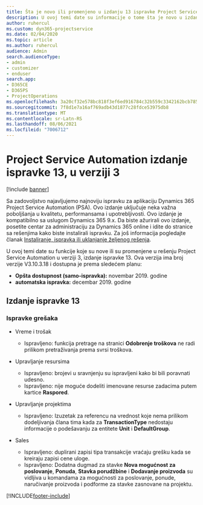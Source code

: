 ```yaml
---
title: Šta je novo ili promenjeno u izdanju 13 ispravke Project Service Automation verzije 3
description: U ovoj temi date su informacije o tome šta je novo u izdanju ispravke 13 za Project Service Automation u verziji 3.
author: ruhercul
ms.custom: dyn365-projectservice
ms.date: 02/04/2020
ms.topic: article
ms.author: ruhercul
audience: Admin
search.audienceType:
- admin
- customizer
- enduser
search.app:
- D365CE
- D365PS
- ProjectOperations
ms.openlocfilehash: 3a20cf32e578bc818f3ef6ed916784c32b559c3342162bcb7857f5e9cc520d9c
ms.sourcegitcommit: 7f8d1e7a16af769adb43d1877c28fdce53975db8
ms.translationtype: MT
ms.contentlocale: sr-Latn-RS
ms.lasthandoff: 08/06/2021
ms.locfileid: "7006712"
---
```

# <a name="project-service-automation-update-release-13-v3"></a>Project Service Automation izdanje ispravke 13, u verziji 3

[!include [banner](../includes/psa-now-project-operations.md)]

Sa zadovoljstvo najavljujemo najnoviju ispravku za aplikaciju Dynamics 365 Project Service Automation (PSA). Ovo izdanje uključuje neka važna poboljšanja u kvalitetu, performansama i upotrebljivosti. Ovo izdanje je kompatibilno sa uslugom Dynamics 365 9.x. Da biste ažurirali ovo izdanje, posetite centar za administraciju za Dynamics 365 online i idite do stranice sa rešenjima kako biste instalirali ispravku. Za još informacija pogledajte članak [Instaliranje, ispravka ili uklanjanje željenog rešenja](/power-platform/admin/install-remove-preferred-solution).

U ovoj temi date su funkcije koje su nove ili su promenjene u rešenju Project Service Automation u verziji 3, izdanje ispravke 13. Ova verzija ima broj verzije V3.10.3.18 i dostupna je prema sledećem planu:

- **Opšta dostupnost (samo-ispravka):** novembar 2019. godine
- **automatska ispravka:** decembar 2019. godine


## <a name="update-release-13"></a>Izdanje ispravke 13 

### <a name="bug-fixes"></a>Ispravke grešaka

- Vreme i trošak

     - Ispravljeno: funkcija pretrage na stranici **Odobrenje troškova** ne radi prilikom pretraživanja prema svrsi troškova.

- Upravljanje resursima

     - Ispravljeno: brojevi u sravnjenju su ispravljeni kako bi bili poravnati udesno.
     - Ispravljeno: nije moguće dodeliti imenovane resurse zadacima putem kartice **Raspored**.

- Upravljanje projektima

     - Ispravljeno: Izuzetak za referencu na vrednost koje nema prilikom dodeljivanja člana tima kada za **TransactionType** nedostaju informacije o podešavanju za entitete **Unit** i **DefaultGroup**.

- Sales

     - Ispravljeno: duplirani zapisi tipa transakcije vraćaju grešku kada se kreiraju zapisi cene uloge.
     - Ispravljeno: Dodatna dugmad za stavke **Nova mogućnost za poslovanje**, **Ponuda**, **Stavka porudžbine** i **Dodavanje proizvoda** su vidljiva u komandama za mogućnosti za poslovanje, ponude, naručivanje proizvoda i podforme za stavke zasnovane na projektu.




[!INCLUDE[footer-include](../includes/footer-banner.md)]